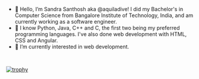 - 👋 Hello, I’m Sandra Santhosh aka @aquiladive! I did my Bachelor's in Computer Science from Bangalore Institute of Technology, India, and am currently working as a software engineer.
- 🌱 I know Python, Java, C++ and C, the first two being my preferred programming languages. I've also done web development with HTML, CSS and Angular.
- 👀 I’m currently interested in web development.

<br>

[![trophy](https://github-profile-trophy.vercel.app/?username=aquiladive&theme=onedark)](https://github.com/ryo-ma/github-profile-trophy)

<!---
aquiladive/aquiladive is a ✨ special ✨ repository because its `README.md` (this file) appears on your GitHub profile.
You can click the Preview link to take a look at your changes.
--->

